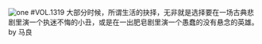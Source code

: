 ![one](http://image.wufazhuce.com/FosZKtD_teFr5mG0By56v7SL-Et5)
#VOL.1319
大部分时候，所谓生活的抉择，无非就是选择要在一场古典悲剧里演一个执迷不悔的小丑，或是在一出肥皂剧里演一个愚蠢的没有悬念的英雄。 by 马良